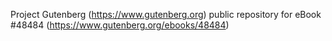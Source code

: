Project Gutenberg (https://www.gutenberg.org) public repository for eBook #48484 (https://www.gutenberg.org/ebooks/48484)
